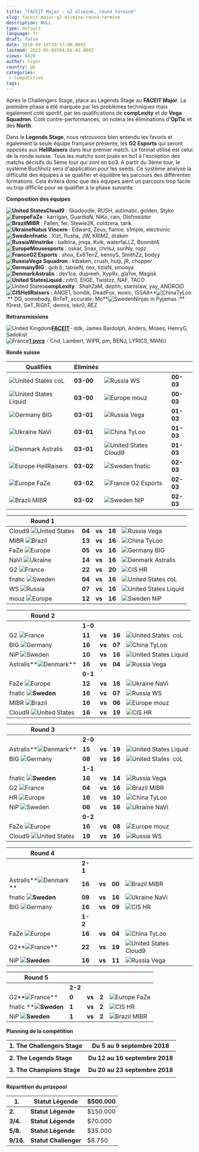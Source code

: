 ```yaml
---
title: "FACEIT Major : G2 éliminé, round terminé"
slug: faceit-major-g2-elimine-round-termine
description: NULL
type: default
language: fr
draft: false
date: 2018-09-16T20:57:06.000Z
lastmod: 2022-05-09T04:56:41.000Z
views: 8420
author: Siger
country: gb
categories:
 - Compétition
tags:
---
```

Après le Challengers Stage, place au Legends Stage au **FACEIT Major**. La première phase a été marquée par les problèmes techniques mais également coté sportif, par les qualifications de **compLexity** et de **Vega Squadron**. Coté contre-performances, on notera les éliminations d'**OpTic** et des **North**. 

Dans le **Legends Stage**, nous retrouvons bien entendu les favoris et également la seule équipe française présente, les **G2 Esports** qui seront opposés aux **HellRaisers** dans leur premier match. Le format utilisé est celui de la ronde suisse. Tous les matchs sont joués en bo1 à l'exception des matchs décisifs du 5ème tour qui sont en bo3\. A partir du 3ème tour, le système Buchholz sera d'application pour les seeds. Ce système analyse la difficulté des équipes à se qualifier et équilibre les parcours des différentes formations. Cela évitera donc que des équipes aient un parcours trop facile ou trop difficile pour se qualifier à la phase suivante.

**Composition des équipes**

**![United States](/images/countries/us.svg)⁠Cloud9** : Skadoodle, RUSH, autimatic, golden, Styko  
**![Europe](/images/countries/eu.svg)⁠FaZe** : karrigan, GuardiaN, NiKo, rain, Olofmeister  
**![Brazil](/images/countries/br.svg)⁠MIBR** : Fallen, fer, Stewie2K, coldzera, tarik  
**![Ukraine](/images/countries/ua.svg)⁠Natus Vincere** : Edward, Zeus, flamie, s1mple, electronic  
**![Sweden](/images/countries/se.svg)⁠fnatic** : Xizt, flusha, JW, KRIMZ, draken  
**![Russia](/images/countries/ru.svg)⁠Winstrike** : balblna, jmqa, Kvik, waterfaLLZ, Boombl4  
**![Europe](/images/countries/eu.svg)⁠Mousesports** : oskar, Snax, chrisJ, sunNy, ropz  
**![France](/images/countries/fr.svg)⁠G2 Esports** : shox, Ex6TenZ, kennyS, SmithZz, bodyy  
**![Russia](/images/countries/ru.svg)⁠Vega Squadron** : kibaken, crush, hutji, jR, chopper  
**![Germany](/images/countries/de.svg)⁠BIG** : gob b, tabseN, nex, tiziaN, smooya  
**![Denmark](/images/countries/dk.svg)⁠Astralis** : dev1ce, dupreeh, Xyp9x, gla1ve, Magisk  
**![United States](/images/countries/us.svg)⁠Liquid** : nitr0, EliGE, Twistzz, NAF, TACO  
![United States](/images/countries/us.svg)⁠**compLexity** : ShahZaM, dephh, stanislaw, yay, ANDROID  
**![CIS](/images/countries/cs.svg)⁠⁠HellRaisers :** ANGE1, bondik, DeadFox, woxic, ISSAA**![China](/images/countries/cn.svg)⁠⁠TyLoo :** DD, somebody, BnTeT, xccurate, Mo**![Sweden](/images/countries/se.svg)⁠⁠Ninjas in Pyjamas :** f0rest, GeT\_RiGhT, dennis, lekr0, REZ

**Retransmissions**

![United Kingdom](/images/countries/gb.svg)⁠[**FACEIT**](https://www.twitch.tv/faceittv)\- ddk, James Bardolph, Anders, Moses, HenryG, Sadokist  
![France](/images/countries/fr.svg)⁠[**1** **pvcs**](https://www.twitch.tv/1pvcs) \- Cnd, Lambert, WiPR, pm, BENJ, LYRICS, MANU

**Ronde suisse**

| **Qualifiés**                                      | **Eliminés** |                                                    |           |
| -------------------------------------------------- | ------------ | -------------------------------------------------- | --------- |
| ![United States](/images/countries/us.svg)⁠ coL    | **03-00**    | ![Russia](/images/countries/ru.svg)⁠ WS            | **00-03** |
| ![United States](/images/countries/us.svg)⁠ Liquid | **03-00**    | ![Europe](/images/countries/eu.svg)⁠ mouz          | **00-03** |
| ![Germany](/images/countries/de.svg)⁠ BIG          | **03-01**    | ![Russia](/images/countries/ru.svg)⁠ Vega          | **01-03** |
| ![Ukraine](/images/countries/ua.svg)⁠ NaVi         | **03-01**    | ![China](/images/countries/cn.svg)⁠ TyLoo          | **01-03** |
| ![Denmark](/images/countries/dk.svg)⁠ Astralis     | **03-01**    | ![United States](/images/countries/us.svg)⁠ Cloud9 | **01-03** |
| ![Europe](/images/countries/eu.svg)⁠ HellRaisers   | **03-02**    | ![Sweden](/images/countries/se.svg)⁠ fnatic        | **02-03** |
| ![Europe](/images/countries/eu.svg)⁠ FaZe          | **03-02**    | ![France](/images/countries/fr.svg)⁠ G2 Esports    | **02-03** |
| ![Brazil](/images/countries/br.svg)⁠ MIBR          | **03-02**    | ![Sweden](/images/countries/se.svg)⁠ NiP           | **02-03** |

  
| **Round 1**                                           |        |        |        |                                                    |
| ----------------------------------------------------- | ------ | ------ | ------ | -------------------------------------------------- |
| Cloud9 ![United States](/images/countries/us.svg)⁠⁠ ⁠ | **04** | **vs** | **16** | ![Russia](/images/countries/ru.svg)⁠ Vega          |
| MIBR ![Brazil](/images/countries/br.svg)⁠ ⁠           | **13** | **vs** | **16** | ![China](/images/countries/cn.svg)⁠ TyLoo          |
| FaZe ![Europe](/images/countries/eu.svg)⁠ ⁠           | **05** | **vs** | **16** | ![Germany](/images/countries/de.svg)⁠ BIG          |
| NaVi ![Ukraine](/images/countries/ua.svg)⁠ ⁠ **⁠⁠**   | **14** | **vs** | **16** | ![Denmark](/images/countries/dk.svg)⁠ Astralis     |
| G2 ![France](/images/countries/fr.svg)⁠ ⁠             | **22** | **vs** | **20** | ![CIS](/images/countries/cs.svg)⁠ HR               |
| fnatic ![Sweden](/images/countries/se.svg)⁠ ⁠ **⁠**   | **04** | **vs** | **16** | ![United States](/images/countries/us.svg)⁠ coL    |
| WS ![Russia](/images/countries/ru.svg)⁠ ⁠             | **07** | **vs** | **16** | ![United States](/images/countries/us.svg)⁠ Liquid |
| mouz ![Europe](/images/countries/eu.svg)⁠ ⁠           | **12** | **vs** | **16** | ![Sweden](/images/countries/se.svg)⁠ NiP           |

  
| **Round 2**                                        |        |        |        |                                                    |
| -------------------------------------------------- | ------ | ------ | ------ | -------------------------------------------------- |
| | **1-0**                                          |        |        |        |                                                    |
| G2 ![France](/images/countries/fr.svg)             | **11** | **vs** | **16** | ![United States](/images/countries/us.svg)⁠ ⁠ coL  |
| BIG ![Germany](/images/countries/de.svg)           | **16** | **vs** | **07** | ![China](/images/countries/cn.svg)⁠ TyLoo          |
| NiP ![Sweden](/images/countries/se.svg)⁠           | **10** | **vs** | **16** | ![United States](/images/countries/us.svg)⁠ Liquid |
| Astralis**![Denmark](/images/countries/dk.svg)⁠⁠** | **16** | **vs** | **04** | ![Russia](/images/countries/ru.svg)⁠ Vega          |
| | **0-1**                                          |        |        |        |                                                    |
| FaZe ![Europe](/images/countries/eu.svg)           | **12** | **vs** | **16** | ![Ukraine](/images/countries/ua.svg)⁠ NaVi         |
| fnatic **![Sweden](/images/countries/se.svg)⁠**    | **16** | **vs** | **07** | ![Russia](/images/countries/ru.svg)⁠ WS            |
| MIBR ![Brazil](/images/countries/br.svg)           | **16** | **vs** | **06** | ![Europe](/images/countries/eu.svg)⁠ mouz          |
| Cloud9 ![United States](/images/countries/us.svg)  | **16** | **vs** | **19** | ![CIS](/images/countries/cs.svg)⁠ HR               |

  
| **Round 3**                                         |        |        |        |                                                    |
| --------------------------------------------------- | ------ | ------ | ------ | -------------------------------------------------- |
| | **2-0**                                           |        |        |        |                                                    |
| Astralis**![Denmark](/images/countries/dk.svg)⁠⁠⁠** | **15** | **vs** | **19** | ![United States](/images/countries/us.svg)⁠ Liquid |
| BIG ![Germany](/images/countries/de.svg)            | **08** | **vs** | **16** | ![United States](/images/countries/us.svg)⁠ ⁠ coL  |
| | **1-1**                                           |        |        |        |                                                    |
| fnatic **![Sweden](/images/countries/se.svg)**      | **16** | **vs** | **14** | ![Russia](/images/countries/ru.svg)⁠ Vega          |
| G2 ![France](/images/countries/fr.svg)**⁠**         | **04** | **vs** | **16** | ![Brazil](/images/countries/br.svg)⁠ MIBR          |
| HR ![Europe](/images/countries/eu.svg)⁠ ⁠           | **16** | **vs** | **10** | ![China](/images/countries/cn.svg)⁠ TyLoo          |
| NiP ![Sweden](/images/countries/se.svg)⁠            | **06** | **vs** | **16** | ![Ukraine](/images/countries/ua.svg)⁠ NaVi         |
| | **0-2**                                           |        |        |        |                                                    |
| FaZe ![Europe](/images/countries/eu.svg)            | **16** | **vs** | **08** | ![Europe](/images/countries/eu.svg)⁠ mouz          |
| Cloud9 ![United States](/images/countries/us.svg)⁠  | **19** | **vs** | **16** | ![Russia](/images/countries/ru.svg)⁠ WS            |

  
| **Round 4**                                      |        |        |        |                                                    |
| ------------------------------------------------ | ------ | ------ | ------ | -------------------------------------------------- |
| | **2-1**                                        |        |        |        |                                                    |
| Astralis**![Denmark](/images/countries/dk.svg)** | **16** | **vs** | **00** | ![Brazil](/images/countries/br.svg)⁠ MIBR          |
| fnatic **![Sweden](/images/countries/se.svg)**   | **09** | **vs** | **16** | ![Ukraine](/images/countries/ua.svg)⁠ NaVi         |
| BIG ![Germany](/images/countries/de.svg)⁠ ⁠      | **16** | **vs** | **09** | ![CIS](/images/countries/cs.svg)⁠ HR               |
| | **1-2**                                        |        |        |        |                                                    |
| FaZe ![Europe](/images/countries/eu.svg)**⁠**    | **16** | **vs** | **04** | ![China](/images/countries/cn.svg)⁠ TyLoo          |
| G2**![France](/images/countries/fr.svg)⁠**       | **22** | **vs** | **19** | ![United States](/images/countries/us.svg)⁠ Cloud9 |
| NiP **![Sweden](/images/countries/se.svg)⁠**     | **16** | **vs** | **11** | ![Russia](/images/countries/ru.svg)⁠ Vega          |

  
| **Round 5**                                       |       |        |       |                                           |
| ------------------------------------------------- | ----- | ------ | ----- | ----------------------------------------- |
| | **2-2**                                         |       |        |       |                                           |
| G2**![France](/images/countries/fr.svg)**⁠        | **0** | **vs** | **2** | ![Europe](/images/countries/eu.svg)⁠ FaZe |
| fnatic ****![Sweden](/images/countries/se.svg)⁠** | **1** | **vs** | **2** | ![CIS](/images/countries/cs.svg)⁠ HR      |
| NiP **![Sweden](/images/countries/se.svg)**       | **1** | **vs** | **2** | ![Brazil](/images/countries/br.svg)⁠ MIBR |

**Planning de la compétition**

| **1\. The Challengers Stage** | **Du 5 au 9 septembre 2018**   |
| ----------------------------- | ------------------------------ |
|                               |                                |
| **2\. The Legends Stage**     | **Du 12 au 16 septembre 2018** |
|                               |                                |
| **3\. The Champions Stage**   | **Du 20 au 23 septembre 2018** |
|                               |                                |

  
**Répartition du prizepool**

| **1.**    | **Statut Légende**    | $500.000 |
| --------- | --------------------- | -------- |
| **2.**    | **Statut Légende**    | $150.000 |
| **3/4.**  | **Statut Légende**    | $70.000  |
| **5/8.**  | **Statut Légende**    | $35.000  |
| **9/16.** | **Statut Challenger** | $8.750   |
